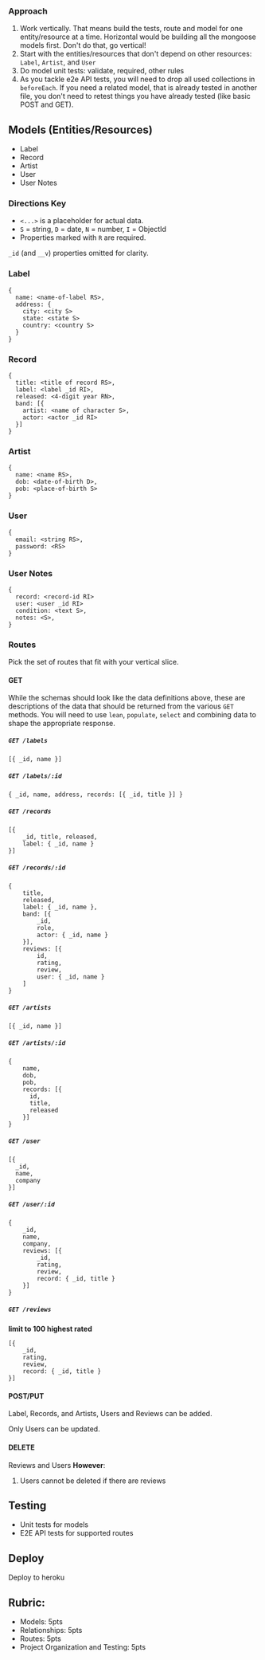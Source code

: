 ### Approach

1. Work vertically. That means build the tests, route and model for one entity/resource at a time. Horizontal would be building all the mongoose models first. Don't do that, go vertical!
1. Start with the entities/resources that don't depend on other resources: `Label`, `Artist`, and `User`
1. Do model unit tests: validate, required, other rules
1. As you tackle e2e API tests, you will need to drop all used collections in `beforeEach`. If you need a related model, that is already tested in another file, you
don't need to retest things you have already tested (like basic POST and GET).

## Models (Entities/Resources)

* Label
* Record
* Artist
* User
* User Notes

### Directions Key
* `<...>` is a placeholder for actual data.
* `S` = string, `D` = date, `N` = number, `I` = ObjectId
* Properties marked with `R` are required.

`_id` (and `__v`) properties omitted for clarity.

### Label

```
{
  name: <name-of-label RS>,
  address: {
    city: <city S>
    state: <state S>
    country: <country S>
  }
}
```

### Record

```
{
  title: <title of record RS>,
  label: <label _id RI>,
  released: <4-digit year RN>,
  band: [{
    artist: <name of character S>,
    actor: <actor _id RI>
  }]
}
```

### Artist

```
{
  name: <name RS>,
  dob: <date-of-birth D>,
  pob: <place-of-birth S>
}
```

### User

```
{
  email: <string RS>,
  password: <RS>
}
```


### User Notes

```
{
  record: <record-id RI>
  user: <user _id RI>
  condition: <text S>,
  notes: <S>,
}
```

### Routes

Pick the set of routes that fit with your vertical slice.

#### GET

While the schemas should look like the data definitions above, these are descriptions of the data that should be returned from the various `GET` methods. You will need to use `lean`, `populate`, `select` and combining data to shape the appropriate response.

##### `GET /labels`

```
[{ _id, name }]
```

##### `GET /labels/:id`

```
{ _id, name, address, records: [{ _id, title }] }
```

##### `GET /records`

```
[{
    _id, title, released,
    label: { _id, name }
}]
```

##### `GET /records/:id`

```
{
    title,
    released,
    label: { _id, name },
    band: [{
        _id,
        role,
        actor: { _id, name }
    }],
    reviews: [{
        id,
        rating,
        review,
        user: { _id, name }
    ]
}
```

##### `GET /artists`

```
[{ _id, name }]
```

##### `GET /artists/:id`

```
{
    name,
    dob,
    pob,
    records: [{
      id,
      title,
      released
    }]
}
```

##### `GET /user`

```
[{
  _id,
  name,
  company
}]
```

##### `GET /user/:id`

```
{
    _id,
    name,
    company,
    reviews: [{
        _id,
        rating,
        review,
        record: { _id, title }
    }]
}
```

##### `GET /reviews`

**limit to 100 highest rated**

```
[{
    _id,
    rating,
    review,
    record: { _id, title }
}]
```

#### POST/PUT

Label, Records, and Artists, Users and Reviews can be added.

Only Users can be updated.

#### DELETE

Reviews and Users **However**:
1. Users cannot be deleted if there are reviews

## Testing

* Unit tests for models
* E2E API tests for supported routes

## Deploy

Deploy to heroku

## Rubric:

* Models: 5pts
* Relationships: 5pts
* Routes: 5pts
* Project Organization and Testing: 5pts
